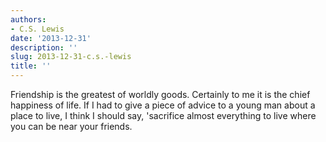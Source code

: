 ```yaml
---
authors:
- C.S. Lewis
date: '2013-12-31'
description: ''
slug: 2013-12-31-c.s.-lewis
title: ''
---
```

Friendship is the greatest of worldly goods. Certainly to me it is the chief happiness of life. If I had to give a piece of advice to a young man about a place to live, I think I should say, 'sacrifice almost everything to live where you can be near your friends.



